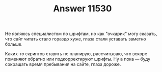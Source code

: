 ﻿---
title: "Answer 11530"
se.owner.user_id: 213987
se.owner.display_name: "A K"
se.owner.link: "https://ru.meta.stackoverflow.com/users/213987/a-k"
se.answer_id: 11530
se.question_id: 11525
se.post_type: answer
se.is_accepted: False
---
<p>Не являюсь специалистом по шрифтам, но как &quot;очкарик&quot; могу сказать, что сайт читать стало гораздо хуже, глаза стали уставать заметно больше.</p>
<p>Каких-то скриптов ставить не планирую, рассчитываю, что вскоре поменяют обратно или подкорректируют шрифты. Ну а пока — буду сокращать время пребывания на сайте, глаза дороже.</p>

